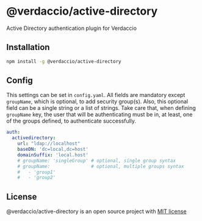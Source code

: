 # @verdaccio/active-directory

Active Directory authentication plugin for Verdaccio

## Installation

```bash
npm install -g @verdaccio/active-directory
```

## Config

This settings can be set in `config.yaml`. All fields are mandatory except `groupName`, which is optional, to add security group(s). Also, this optional field can be a single string or a list of strings. Take care that, when defining `groupName` key, the user that will be authenticating must be in, at least, one of the groups defined, to authenticate successfully.

```yaml
auth:
  activedirectory:
    url: "ldap://localhost"
    baseDN: 'dc=local,dc=host'
    domainSuffix: 'local.host'
    # groupName: 'singleGroup' # optional, single group syntax
    # groupName:               # optional, multiple groups syntax
    #   - 'group1'
    #   - 'group2'
```

## License

@verdaccio/active-directory is an open source project with [MIT license](LICENSE)
